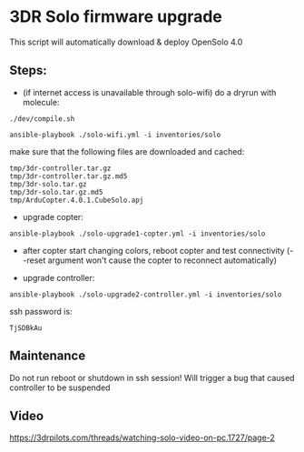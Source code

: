 # 3DR Solo firmware upgrade

This script will automatically download & deploy OpenSolo 4.0

## Steps:

- (if internet access is unavailable through solo-wifi) do a dryrun with molecule:

```
./dev/compile.sh
```

```commandline
ansible-playbook ./solo-wifi.yml -i inventories/solo
```

make sure that the following files are downloaded and cached:

```
tmp/3dr-controller.tar.gz
tmp/3dr-controller.tar.gz.md5
tmp/3dr-solo.tar.gz
tmp/3dr-solo.tar.gz.md5
tmp/ArduCopter.4.0.1.CubeSolo.apj
```

- upgrade copter:

```
ansible-playbook ./solo-upgrade1-copter.yml -i inventories/solo
```

- after copter start changing colors, reboot copter and test connectivity (--reset argument won't cause the copter to reconnect automatically)

- upgrade controller:

```
ansible-playbook ./solo-upgrade2-controller.yml -i inventories/solo
```

ssh password is:

`TjSDBkAu`

## Maintenance

Do not run reboot or shutdown in ssh session! Will trigger a bug that caused controller to be suspended

## Video

https://3drpilots.com/threads/watching-solo-video-on-pc.1727/page-2

